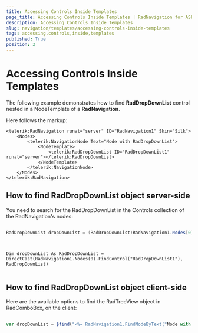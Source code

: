 ```yaml
---
title: Accessing Controls Inside Templates
page_title: Accessing Controls Inside Templates | RadNavigation for ASP.NET AJAX Documentation
description: Accessing Controls Inside Templates
slug: navigation/templates/accessing-controls-inside-templates
tags: accessing,controls,inside,templates
published: True
position: 2
---
```


# Accessing Controls Inside Templates



The following example demonstrates how to find **RadDropDownList** control nested in a NodeTemplate of a **RadNavigation**.

Here follows the markup:

````ASPNET
<telerik:RadNavigation runat="server" ID="RadNavigation1" Skin="Silk">
    <Nodes>
        <telerik:NavigationNode Text="Node with RadDropDownList">
            <NodeTemplate>
                <telerik:RadDropDownList ID="RadDropDownList1" runat="server"></telerik:RadDropDownList>
            </NodeTemplate>
        </telerik:NavigationNode>
    </Nodes>
</telerik:RadNavigation>
````



## How to find RadDropDownList object server-side

You need to search for the RadDropDownList in the Controls collection of the RadNavigation's nodes:



````C#
	
RadDropDownList dropDownList = (RadDropDownList)RadNavigation1.Nodes[0].FindControl("RadDropDownList1");
	          
````
````VB.NET
	 
Dim dropDownList As RadDropDownList = DirectCast(RadNavigation1.Nodes(0).FindControl("RadDropDownList1"), RadDropDownList)
				
````


## How to find RadDropDownList object client-side

Here are the available options to find the RadTreeView object in RadComboBox, on the client:

````JavaScript
	
var dropDownList = $find("<%= RadNavigation1.FindNodeByText("Node with RadDropDownList").FindControl("RadDropDownList1").ClientID %>");

````



